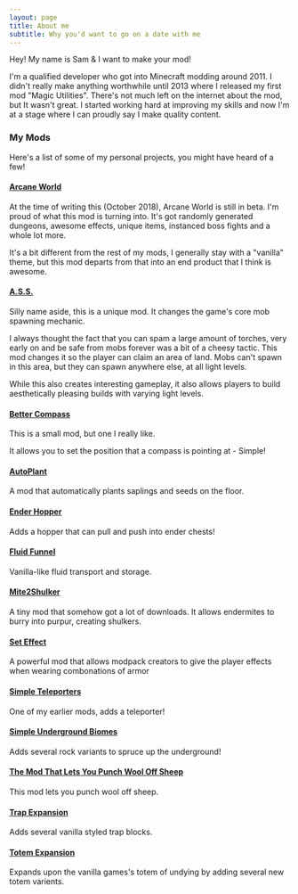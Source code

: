 ```yaml
---
layout: page
title: About me
subtitle: Why you'd want to go on a date with me
---
```


Hey! My name is Sam & I want to make your mod!

I'm a qualified developer who got into Minecraft modding around 2011. I didn't really make anything worthwhile until 2013 where I released my first mod "Magic Utilities". There's not much left on the internet about the mod, but It wasn't great. I started working hard at improving my skills and now I'm at a stage where I can proudly say I make quality content.

### My Mods

Here's a list of some of my personal projects, you might have heard of a few!

#### [Arcane World](https://minecraft.curseforge.com/projects/arcane-world)

At the time of writing this (October 2018), Arcane World is still in beta. I'm proud of what this mod is turning into.
It's got randomly generated dungeons, awesome effects, unique items, instanced boss fights and a whole lot more.

It's a bit different from the rest of my mods, I generally stay with a "vanilla" theme, but this mod departs from that into an end product that I think is awesome.

#### [A.S.S.](https://minecraft.curseforge.com/projects/ass)

Silly name aside, this is a unique mod. It changes the game's core mob spawning mechanic.

I always thought the fact that you can spam a large amount of torches, very early on and be safe from mobs forever was a bit of a cheesy tactic.
This mod changes it so the player can claim an area of land. Mobs can't spawn in this area, but they can spawn anywhere else, at all light levels.

While this also creates interesting gameplay, it also allows players to build aesthetically pleasing builds with varying light levels.

#### [Better Compass](https://minecraft.curseforge.com/projects/better-compass)

This is a small mod, but one I really like. 

It allows you to set the position that a compass is pointing at - Simple!

#### [AutoPlant](https://minecraft.curseforge.com/projects/autoplant)

A mod that automatically plants saplings and seeds on the floor.

#### [Ender Hopper](https://minecraft.curseforge.com/projects/ender-hopper)

Adds a hopper that can pull and push into ender chests!

#### [Fluid Funnel](https://minecraft.curseforge.com/projects/fluid-funnel)

Vanilla-like fluid transport and storage.

#### [Mite2Shulker](https://minecraft.curseforge.com/projects/mite2shulker)

A tiny mod that somehow got a lot of downloads. It allows endermites to burry into purpur, creating shulkers.

#### [Set Effect](https://minecraft.curseforge.com/projects/set-effect)

A powerful mod that allows modpack creators to give the player effects when wearing combonations of armor

#### [Simple Teleporters](https://minecraft.curseforge.com/projects/simple-teleporters)

One of my earlier mods, adds a teleporter!

#### [Simple Underground Biomes](https://minecraft.curseforge.com/projects/simple-underground-biomes)

Adds several rock variants to spruce up the underground!

#### [The Mod That Lets You Punch Wool Off Sheep](https://minecraft.curseforge.com/projects/the-mod-that-lets-you-punch-wool-off-sheep)

This mod lets you punch wool off sheep.

#### [Trap Expansion](https://minecraft.curseforge.com/projects/trap-expansion)

Adds several vanilla styled trap blocks.

#### [Totem Expansion](https://minecraft.curseforge.com/projects/totem-expansion)

Expands upon the vanilla games's totem of undying by adding several new totem varients.